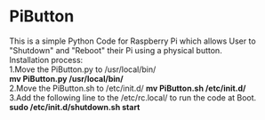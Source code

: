 # PiButton
This is a simple Python Code for Raspberry Pi which allows User to "Shutdown" and "Reboot" their Pi using a physical button.  
Installation process:  
1.Move the PiButton.py to /usr/local/bin/   
  **mv PiButton.py /usr/local/bin/**  
2.Move the PiButton.sh to /etc/init.d/
  **mv PiButton.sh /etc/init.d/**  
3.Add the following line to the /etc/rc.local/ to run the code at Boot.  
  **sudo /etc/init.d/shutdown.sh start**
